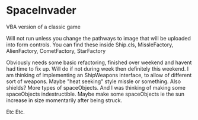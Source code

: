# SpaceInvader
VBA version of a classic game

Will not run unless you change the pathways to image that will be uploaded into form controls.
You can find these inside Ship.cls, MissleFactory, AlienFactory, CometFactory, StarFactory

Obviously needs some basic refactoring, finished over weekend and havent had time to fix up. 
Will do if not during week then definitely this weekend.
I am thinking of implementing an ShipWeapons interface, to allow of different sort of weapons.
Maybe "heat seeking" style missle or something.
Also shields? More types of spaceObjects. And I was thinking of making some spaceObjects indestructible. 
Maybe make some spaceObjects ie the sun increase in size momentarily after being struck. 

Etc Etc.
